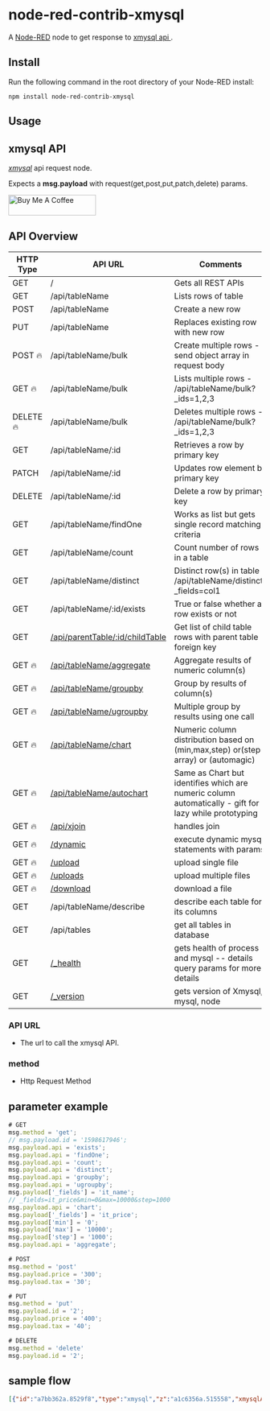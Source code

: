 node-red-contrib-xmysql
========================
A <a href="http://nodered.org" target="_new">Node-RED</a> 
node to get response to  <a href="https://github.com/o1lab/xmysql" target="_new"> xmysql api </a>.

Install
-------
Run the following command in the root directory of your Node-RED install:

    npm install node-red-contrib-xmysql

Usage
-----
## xmysql API 
<i><a href="https://github.com/o1lab/xmysql" target="_new">xmysql</a></i> api request node.

Expects a <b>msg.payload</b> with request(get,post,put,patch,delete) params.

<a href="https://www.buymeacoffee.com/gagagiga" target="_blank"><img src="https://cdn.buymeacoffee.com/buttons/default-orange.png" alt="Buy Me A Coffee" height="41" width="174"></a>

## API Overview

| HTTP Type | API URL                          | Comments                                               |
|-----------|----------------------------------|--------------------------------------------------------- 
| GET       | /                                | Gets all REST APIs                                     |
| GET       | /api/tableName                   | Lists rows of table                                    |
| POST      | /api/tableName                   | Create a new row                                       |
| PUT       | /api/tableName                   | Replaces existing row with new row                     |
| POST :fire:| /api/tableName/bulk             | Create multiple rows - send object array in request body|
| GET  :fire:| /api/tableName/bulk             | Lists multiple rows - /api/tableName/bulk?_ids=1,2,3   |
| DELETE :fire:| /api/tableName/bulk           | Deletes multiple rows - /api/tableName/bulk?_ids=1,2,3 |
| GET       | /api/tableName/:id               | Retrieves a row by primary key                         |
| PATCH     | /api/tableName/:id               | Updates row element by primary key                     |
| DELETE    | /api/tableName/:id               | Delete a row by primary key                            |
| GET       | /api/tableName/findOne           | Works as list but gets single record matching criteria |
| GET       | /api/tableName/count             | Count number of rows in a table                        |
| GET       | /api/tableName/distinct          | Distinct row(s) in table - /api/tableName/distinct?_fields=col1|
| GET       | /api/tableName/:id/exists        | True or false whether a row exists or not              |
| GET       | [/api/parentTable/:id/childTable](https://github.com/o1lab/xmysql#relational-tables)             | Get list of child table rows with parent table foreign key   | 
| GET :fire:| [/api/tableName/aggregate](https://github.com/o1lab/xmysql#aggregate-functions)                  | Aggregate results of numeric column(s)                 |
| GET :fire:| [/api/tableName/groupby](https://github.com/o1lab/xmysql#group-by-having-as-api)                 | Group by results of column(s)                          |
| GET :fire:| [/api/tableName/ugroupby](https://github.com/o1lab/xmysql#union-of-multiple-group-by-statements) | Multiple group by results using one call               |
| GET :fire:| [/api/tableName/chart](https://github.com/o1lab/xmysql#chart)                                    | Numeric column distribution based on (min,max,step) or(step array) or (automagic)|
| GET :fire:| [/api/tableName/autochart](https://github.com/o1lab/xmysql#autochart)                            | Same as Chart but identifies which are numeric column automatically - gift for lazy while prototyping|
| GET :fire:| [/api/xjoin](https://github.com/o1lab/xmysql#xjoin)                                              | handles join                                        |
| GET :fire:| [/dynamic](https://github.com/o1lab/xmysql#run-dynamic-queries)                                  | execute dynamic mysql statements with params           |
| GET :fire:| [/upload](https://github.com/o1lab/xmysql#upload-single-file)                                    | upload single file                                     |
| GET :fire:| [/uploads](https://github.com/o1lab/xmysql#upload-multiple-files)                                | upload multiple files                                  |
| GET :fire:| [/download](https://github.com/o1lab/xmysql#download-file)                                       | download a file                                        |
| GET       | /api/tableName/describe                                           | describe each table for its columns      |
| GET       | /api/tables                                                       | get all tables in database                           |
| GET       | [/_health](https://github.com/o1lab/xmysql#health)                                               | gets health of process and mysql -- details query params for more details |
| GET       | [/_version](https://github.com/o1lab/xmysql#version)                                             | gets version of Xmysql, mysql, node|


### API URL

- The url to call the xmysql API.

### method

- Http Request Method 

## parameter example

```javascript
# GET
msg.method = 'get';
// msg.payload.id = '1598617946';
msg.payload.api = 'exists';
msg.payload.api = 'findOne';
msg.payload.api = 'count';
msg.payload.api = 'distinct';
msg.payload.api = 'groupby';
msg.payload.api = 'ugroupby';
msg.payload['_fields'] = 'it_name';
// _fields=it_price&min=0&max=10000&step=1000
msg.payload.api = 'chart';
msg.payload['_fields'] = 'it_price';
msg.payload['min'] = '0';
msg.payload['max'] = '10000';
msg.payload['step'] = '1000';
msg.payload.api = 'aggregate';

# POST
msg.method = 'post'
msg.payload.price = '300';
msg.payload.tax = '30';

# PUT
msg.method = 'put'
msg.payload.id = '2';
msg.payload.price = '400';
msg.payload.tax = '40';

# DELETE
msg.method = 'delete'
msg.payload.id = '2';
```

## sample flow
```json
[{"id":"a7bb362a.8529f8","type":"xmysql","z":"a1c6356a.515558","xmysqlAPIURL":"http://localhost:3000","tableName":"g5_shop_item","x":420,"y":40,"wires":[["aa46913c.7dce9"]]},{"id":"7141e340.8de68c","type":"inject","z":"a1c6356a.515558","name":"","props":[{"p":"payload"},{"p":"topic","vt":"str"}],"repeat":"","crontab":"","once":false,"onceDelay":0.1,"topic":"","payload":"","payloadType":"date","x":110,"y":40,"wires":[["1504b988.e70b26"]]},{"id":"1504b988.e70b26","type":"function","z":"a1c6356a.515558","name":"","func":"\nreturn msg;","outputs":1,"noerr":0,"initialize":"","finalize":"","x":270,"y":40,"wires":[["a7bb362a.8529f8"]]},{"id":"5e3b6dc5.8ec834","type":"debug","z":"a1c6356a.515558","name":"","active":true,"tosidebar":true,"console":false,"tostatus":false,"complete":"false","statusVal":"","statusType":"auto","x":730,"y":40,"wires":[]},{"id":"aa46913c.7dce9","type":"json","z":"a1c6356a.515558","name":"","property":"payload","action":"","pretty":false,"x":570,"y":40,"wires":[["5e3b6dc5.8ec834"]]},{"id":"b5a12c75.c66c3","type":"xmysql","z":"a1c6356a.515558","xmysqlAPIURL":"http://localhost:3000","tableName":"g5_shop_item","x":420,"y":80,"wires":[["ab117167.5b9d4"]]},{"id":"770389a4.d4ba58","type":"inject","z":"a1c6356a.515558","name":"","props":[{"p":"payload"},{"p":"topic","vt":"str"}],"repeat":"","crontab":"","once":false,"onceDelay":0.1,"topic":"","payload":"","payloadType":"date","x":110,"y":80,"wires":[["850c4a8f.d80fd8"]]},{"id":"850c4a8f.d80fd8","type":"function","z":"a1c6356a.515558","name":"","func":"msg = {};\nmsg.payload = {};\nmsg.method = 'get';\n// msg.payload.id = '1598617946';\n// msg.payload.id = '0';\nmsg.payload.api = 'exists';\nmsg.payload.api = 'findOne';\nmsg.payload.api = 'count';\nmsg.payload.api = 'distinct';\nmsg.payload.api = 'groupby';\nmsg.payload.api = 'ugroupby';\nmsg.payload['_fields'] = 'it_name';\n// _fields=it_price&min=0&max=10000&step=1000\nmsg.payload.api = 'chart';\nmsg.payload['_fields'] = 'it_price';\nmsg.payload['min'] = '0';\nmsg.payload['max'] = '10000';\nmsg.payload['step'] = '1000';\nmsg.payload.api = 'aggregate';\n\nreturn msg;","outputs":1,"noerr":0,"initialize":"","finalize":"","x":270,"y":80,"wires":[["b5a12c75.c66c3"]]},{"id":"9d9e60df.86174","type":"debug","z":"a1c6356a.515558","name":"","active":true,"tosidebar":true,"console":false,"tostatus":false,"complete":"false","statusVal":"","statusType":"auto","x":730,"y":80,"wires":[]},{"id":"ab117167.5b9d4","type":"json","z":"a1c6356a.515558","name":"","property":"payload","action":"","pretty":false,"x":570,"y":80,"wires":[["9d9e60df.86174"]]}]

```
